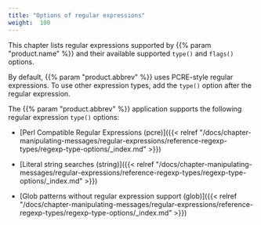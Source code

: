 ```yaml
---
title: "Options of regular expressions"
weight:  100
---
```

<!-- DISCLAIMER: This file is based on the syslog-ng Open Source Edition documentation https://github.com/balabit/syslog-ng-ose-guides/commit/2f4a52ee61d1ea9ad27cb4f3168b95408fddfdf2 and is used under the terms of The syslog-ng Open Source Edition Documentation License. The file has been modified by Axoflow. -->

This chapter lists regular expressions supported by {{% param "product.name" %}} and their available supported `type()` and `flags()` options.

By default, {{% param "product.abbrev" %}} uses PCRE-style regular expressions. To use other expression types, add the `type()` option after the regular expression.

The {{% param "product.abbrev" %}} application supports the following regular expression `type()` options:

  - [Perl Compatible Regular Expressions (pcre)]({{< relref "/docs/chapter-manipulating-messages/regular-expressions/reference-regexp-types/regexp-type-options/_index.md" >}})

  - [Literal string searches (string)]({{< relref "/docs/chapter-manipulating-messages/regular-expressions/reference-regexp-types/regexp-type-options/_index.md" >}})

  - [Glob patterns without regular expression support (glob)]({{< relref "/docs/chapter-manipulating-messages/regular-expressions/reference-regexp-types/regexp-type-options/_index.md" >}})
